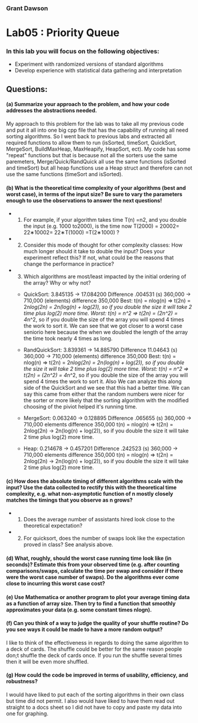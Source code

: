 ### Grant Dawson

# Lab05 : Priority Queue

### In this lab you will focus on the following objectives:
*  Experiment with randomized versions of standard algorithms
*  Develop experience with statistical data gathering and interpretation

## Questions:

#### (a)  Summarize your approach to the problem, and how your code addresses the abstractions needed.
  My approach to this problem for the lab was to take all my previous code and put it all into one big cpp file that has the capability of running all need sorting algorithms. So I went back to previous labs and extracted all required functions to allow them to run (isSorted, timeSort, QuickSort, MergeSort, BuildMaxHeap, MaxHeapify, HeapSort, ect). My code has some "repeat" functions but that is because not all the sorters use the same paremeters, Merge/Quick/RandQuick all use the same functions (isSorted and timeSort) but all heap functions use a Heap struct and therefore can not use the same functions (timeSort and isSorted).
#### (b)  What is the theoretical time complexity of your algorithms (best and worst case), in terms of the input size?  Be sure to vary the parameters enough to use the observations to answer the next questions!
* 1.  For example, if your algorithm takes time T(n) =n2, and you double the input (e.g.  1000 to2000), is the time now T(2000) = 20002= 22∗10002= 22∗T(1000) =T(2∗1000) ?
* 2.  Consider this mode of thought for other complexity classes:  How much longer should it take to double the input?  Does your experiment reflect this?  If not, what could be the reasons that change the performance in practice?
* 3.  Which algorithms are most/least impacted by the initial ordering of the array?  Why or why not?

    * QuickSort: 3.845135 -> 17.084200    Difference .004531 (s)
               360,000  -> 710,000 (elements) difference 350,000
     Best:  t(n) = nlog(n) => t(2n) = 2n*log(2n) = 2n(log(n) + log(2)), so if you double the size it will take 2 time plus log(2) more time.
     Worst: t(n) = n^2 => t(2n) = (2n^2) = 4*n^2, so if you double the size of the array you will spend 4 times the work to sort it.
     We can see that we got closer to a worst case seniorio here because the when we doubled the length of the array the time took nearly 4 times as long.

     * RandQuickSort: 3.839361 -> 14.885790    Difference 11.04643 (s)
                360,000  -> 710,000 (elements) difference 350,000
      Best:  t(n) = nlog(n) => t(2n) = 2n*log(2n) = 2n(log(n) + log(2)), so if you double the size it will take 2 time plus log(2) more time.
      Worst: t(n) = n^2 => t(2n) = (2n^2) = 4*n^2, so if you double the size of the array you will spend 4 times the work to sort it.
      Also We can analyze this along side of the QuickSort and we see that this had a better time. We can say this came from either that the random numbers were nicer for the sorter or more likely that the sorting algorithm with the modified choosing of the piviot helped it's running time.


     * MergeSort: 0.063240 -> 0.128895 Difference .065655 (s)
               360,000  -> 710,000 elements difference 350,000
     t(n) = nlog(n) => t(2n) = 2nlog(2n) -> 2n(log(n) + log(2)), so if you double the size it will take 2 time plus log(2) more time.

     * Heap: 0.214678 -> 0.457201 Difference .242523 (s)
               360,000  -> 710,000 elements difference 350,000
     t(n) = nlog(n) => t(2n) = 2nlog(2n) -> 2n(log(n) + log(2)), so if you double the size it will take 2 time plus log(2) more time.

#### (c)  How does the absolute timing of different algorithms scale with the input?  Use the data collected to rectify this with the theoretical time complexity, e.g.  what non-asymptotic function of n mostly closely matches the timings that you observe as n grows?
* 1.  Does the average number of assistants hired look close to the theoretical expectation?
    
* 2.  For quicksort, does the number of swaps look like the expectation proved in class?
  See analysis above.
#### (d)  What, roughly, should the worst case running time look like (in seconds)?  Estimate this from your observed time (e.g.  after counting comparisons/swaps, calculate the time per swap and consider if there were the worst case number of swaps).  Do the algorithms ever come close to incurring this worst case cost?

#### (e)  Use  Mathematica  or  another  program  to  plot  your  average  timing  data  as  a  function  of  array size.  Then try to find a function that smoothly approximates your data (e.g.  some constant times nlogn).
#### (f)  Can you think of a way to judge the quality of your shuffle routine?  Do you see ways it could be made to have a more random output?
  I like to think of the effectiveness in regards to doing the same algorithm to a deck of cards. The shuffle could be better for the same reason people don;t shuffle the deck of cards once. If you run the shuffle several times then it will be even more shuffled.
#### (g)  How could the code be improved in terms of usability, efficiency, and robustness?
I would have liked to put each of the sorting algorithms in their own class but time did not permit. I also would have liked to have them read out straight to a docs sheet so I did not have to copy and paste my data into one for graphing.
